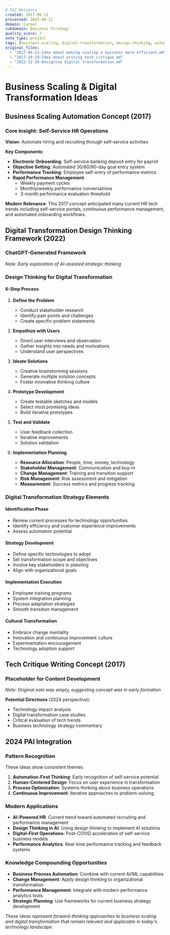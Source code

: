 ```yaml
---
# PAI Metadata
created: 2017-06-12
processed: 2025-09-21
domain: Career
subdomain: Business Strategy
quality_score: 7
note_type: project
tags: [business-scaling, digital-transformation, design-thinking, automation, hr-systems]
original_files:
  - "2017-06-12-Idea about making scaling a business more efficient.md"
  - "2017-10-29-Idea about writing tech critique.md"
  - "2022-12-20-Designing digital transformation.md"
---
```


# Business Scaling & Digital Transformation Ideas

## Business Scaling Automation Concept (2017)

### Core Insight: Self-Service HR Operations
**Vision**: Automate hiring and recruiting through self-service activities

**Key Components**:
- **Electronic Onboarding**: Self-service banking deposit entry for payroll
- **Objective Setting**: Automated 30/60/90-day goal entry system
- **Performance Tracking**: Employee self-entry of performance metrics
- **Rapid Performance Management**:
  - Weekly payment cycles
  - Monthly/weekly performance conversations
  - 3-month performance evaluation threshold

**Modern Relevance**: This 2017 concept anticipated many current HR tech trends including self-service portals, continuous performance management, and automated onboarding workflows.

## Digital Transformation Design Thinking Framework (2022)

### ChatGPT-Generated Framework
*Note: Early exploration of AI-assisted strategic thinking*

### Design Thinking for Digital Transformation

#### 6-Step Process
1. **Define the Problem**
   - Conduct stakeholder research
   - Identify pain points and challenges
   - Create specific problem statements

2. **Empathize with Users**
   - Direct user interviews and observation
   - Gather insights into needs and motivations
   - Understand user perspectives

3. **Ideate Solutions**
   - Creative brainstorming sessions
   - Generate multiple solution concepts
   - Foster innovative thinking culture

4. **Prototype Development**
   - Create testable sketches and models
   - Select most promising ideas
   - Build iterative prototypes

5. **Test and Validate**
   - User feedback collection
   - Iterative improvements
   - Solution validation

6. **Implementation Planning**
   - **Resource Allocation**: People, time, money, technology
   - **Stakeholder Management**: Communication and buy-in
   - **Change Management**: Training and transition support
   - **Risk Management**: Risk assessment and mitigation
   - **Measurement**: Success metrics and progress tracking

### Digital Transformation Strategy Elements

#### Identification Phase
- Review current processes for technology opportunities
- Identify efficiency and customer experience improvements
- Assess automation potential

#### Strategy Development
- Define specific technologies to adopt
- Set transformation scope and objectives
- Involve key stakeholders in planning
- Align with organizational goals

#### Implementation Execution
- Employee training programs
- System integration planning
- Process adaptation strategies
- Smooth transition management

#### Cultural Transformation
- Embrace change mentality
- Innovation and continuous improvement culture
- Experimentation encouragement
- Technology adoption support

## Tech Critique Writing Concept (2017)

### Placeholder for Content Development
*Note: Original note was empty, suggesting concept was in early formation*

**Potential Directions** (2024 perspective):
- Technology impact analysis
- Digital transformation case studies
- Critical evaluation of tech trends
- Business technology strategy commentary

## 2024 PAI Integration

### Pattern Recognition
These ideas show consistent themes:
1. **Automation-First Thinking**: Early recognition of self-service potential
2. **Human-Centered Design**: Focus on user experience in transformation
3. **Process Optimization**: Systems thinking about business operations
4. **Continuous Improvement**: Iterative approaches to problem-solving

### Modern Applications
- **AI-Powered HR**: Current trend toward automated recruiting and performance management
- **Design Thinking in AI**: Using design thinking to implement AI solutions
- **Digital-First Operations**: Post-COVID acceleration of self-service business models
- **Performance Analytics**: Real-time performance tracking and feedback systems

### Knowledge Compounding Opportunities
- **Business Process Automation**: Combine with current AI/ML capabilities
- **Change Management**: Apply design thinking to organizational transformation
- **Performance Management**: Integrate with modern performance analytics tools
- **Strategic Planning**: Use frameworks for current business strategy development

*These ideas represent forward-thinking approaches to business scaling and digital transformation that remain relevant and applicable in today's technology landscape.*